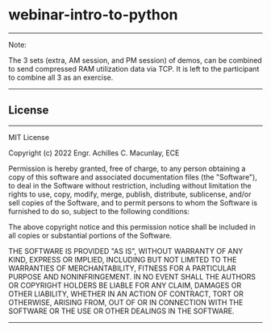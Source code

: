 # webinar-intro-to-python

---

Note:

The 3 sets (extra, AM session, and PM session) of demos, can be combined to send compressed RAM utilization data via TCP. It is left to the participant to combine all 3 as an exercise.

---

## License

---

MIT License

Copyright (c) 2022 Engr. Achilles C. Macunlay, ECE

Permission is hereby granted, free of charge, to any person obtaining a copy
of this software and associated documentation files (the "Software"), to deal
in the Software without restriction, including without limitation the rights
to use, copy, modify, merge, publish, distribute, sublicense, and/or sell
copies of the Software, and to permit persons to whom the Software is
furnished to do so, subject to the following conditions:

The above copyright notice and this permission notice shall be included in all
copies or substantial portions of the Software.

THE SOFTWARE IS PROVIDED "AS IS", WITHOUT WARRANTY OF ANY KIND, EXPRESS OR
IMPLIED, INCLUDING BUT NOT LIMITED TO THE WARRANTIES OF MERCHANTABILITY,
FITNESS FOR A PARTICULAR PURPOSE AND NONINFRINGEMENT. IN NO EVENT SHALL THE
AUTHORS OR COPYRIGHT HOLDERS BE LIABLE FOR ANY CLAIM, DAMAGES OR OTHER
LIABILITY, WHETHER IN AN ACTION OF CONTRACT, TORT OR OTHERWISE, ARISING FROM,
OUT OF OR IN CONNECTION WITH THE SOFTWARE OR THE USE OR OTHER DEALINGS IN THE
SOFTWARE.

---
